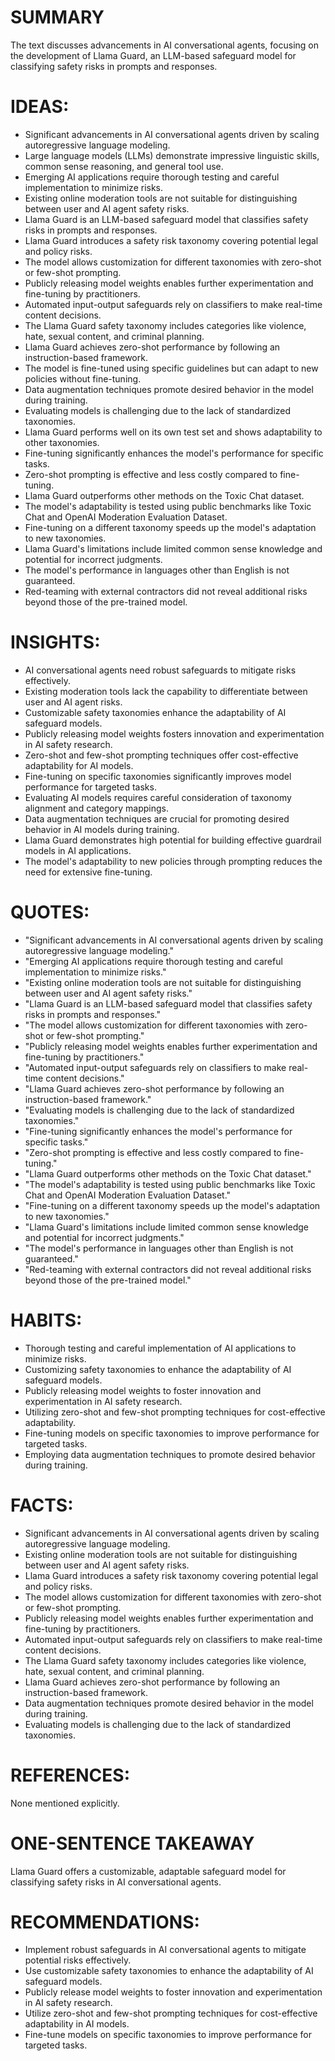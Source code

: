 # SUMMARY
The text discusses advancements in AI conversational agents, focusing on the development of Llama Guard, an LLM-based safeguard model for classifying safety risks in prompts and responses.

# IDEAS:
- Significant advancements in AI conversational agents driven by scaling autoregressive language modeling.
- Large language models (LLMs) demonstrate impressive linguistic skills, common sense reasoning, and general tool use.
- Emerging AI applications require thorough testing and careful implementation to minimize risks.
- Existing online moderation tools are not suitable for distinguishing between user and AI agent safety risks.
- Llama Guard is an LLM-based safeguard model that classifies safety risks in prompts and responses.
- Llama Guard introduces a safety risk taxonomy covering potential legal and policy risks.
- The model allows customization for different taxonomies with zero-shot or few-shot prompting.
- Publicly releasing model weights enables further experimentation and fine-tuning by practitioners.
- Automated input-output safeguards rely on classifiers to make real-time content decisions.
- The Llama Guard safety taxonomy includes categories like violence, hate, sexual content, and criminal planning.
- Llama Guard achieves zero-shot performance by following an instruction-based framework.
- The model is fine-tuned using specific guidelines but can adapt to new policies without fine-tuning.
- Data augmentation techniques promote desired behavior in the model during training.
- Evaluating models is challenging due to the lack of standardized taxonomies.
- Llama Guard performs well on its own test set and shows adaptability to other taxonomies.
- Fine-tuning significantly enhances the model's performance for specific tasks.
- Zero-shot prompting is effective and less costly compared to fine-tuning.
- Llama Guard outperforms other methods on the Toxic Chat dataset.
- The model's adaptability is tested using public benchmarks like Toxic Chat and OpenAI Moderation Evaluation Dataset.
- Fine-tuning on a different taxonomy speeds up the model's adaptation to new taxonomies.
- Llama Guard's limitations include limited common sense knowledge and potential for incorrect judgments.
- The model's performance in languages other than English is not guaranteed.
- Red-teaming with external contractors did not reveal additional risks beyond those of the pre-trained model.

# INSIGHTS:
- AI conversational agents need robust safeguards to mitigate risks effectively.
- Existing moderation tools lack the capability to differentiate between user and AI agent risks.
- Customizable safety taxonomies enhance the adaptability of AI safeguard models.
- Publicly releasing model weights fosters innovation and experimentation in AI safety research.
- Zero-shot and few-shot prompting techniques offer cost-effective adaptability for AI models.
- Fine-tuning on specific taxonomies significantly improves model performance for targeted tasks.
- Evaluating AI models requires careful consideration of taxonomy alignment and category mappings.
- Data augmentation techniques are crucial for promoting desired behavior in AI models during training.
- Llama Guard demonstrates high potential for building effective guardrail models in AI applications.
- The model's adaptability to new policies through prompting reduces the need for extensive fine-tuning.

# QUOTES:
- "Significant advancements in AI conversational agents driven by scaling autoregressive language modeling."
- "Emerging AI applications require thorough testing and careful implementation to minimize risks."
- "Existing online moderation tools are not suitable for distinguishing between user and AI agent safety risks."
- "Llama Guard is an LLM-based safeguard model that classifies safety risks in prompts and responses."
- "The model allows customization for different taxonomies with zero-shot or few-shot prompting."
- "Publicly releasing model weights enables further experimentation and fine-tuning by practitioners."
- "Automated input-output safeguards rely on classifiers to make real-time content decisions."
- "Llama Guard achieves zero-shot performance by following an instruction-based framework."
- "Evaluating models is challenging due to the lack of standardized taxonomies."
- "Fine-tuning significantly enhances the model's performance for specific tasks."
- "Zero-shot prompting is effective and less costly compared to fine-tuning."
- "Llama Guard outperforms other methods on the Toxic Chat dataset."
- "The model's adaptability is tested using public benchmarks like Toxic Chat and OpenAI Moderation Evaluation Dataset."
- "Fine-tuning on a different taxonomy speeds up the model's adaptation to new taxonomies."
- "Llama Guard's limitations include limited common sense knowledge and potential for incorrect judgments."
- "The model's performance in languages other than English is not guaranteed."
- "Red-teaming with external contractors did not reveal additional risks beyond those of the pre-trained model."

# HABITS:
- Thorough testing and careful implementation of AI applications to minimize risks.
- Customizing safety taxonomies to enhance the adaptability of AI safeguard models.
- Publicly releasing model weights to foster innovation and experimentation in AI safety research.
- Utilizing zero-shot and few-shot prompting techniques for cost-effective adaptability.
- Fine-tuning models on specific taxonomies to improve performance for targeted tasks.
- Employing data augmentation techniques to promote desired behavior during training.

# FACTS:
- Significant advancements in AI conversational agents driven by scaling autoregressive language modeling.
- Existing online moderation tools are not suitable for distinguishing between user and AI agent safety risks.
- Llama Guard introduces a safety risk taxonomy covering potential legal and policy risks.
- The model allows customization for different taxonomies with zero-shot or few-shot prompting.
- Publicly releasing model weights enables further experimentation and fine-tuning by practitioners.
- Automated input-output safeguards rely on classifiers to make real-time content decisions.
- The Llama Guard safety taxonomy includes categories like violence, hate, sexual content, and criminal planning.
- Llama Guard achieves zero-shot performance by following an instruction-based framework.
- Data augmentation techniques promote desired behavior in the model during training.
- Evaluating models is challenging due to the lack of standardized taxonomies.

# REFERENCES:
None mentioned explicitly.

# ONE-SENTENCE TAKEAWAY
Llama Guard offers a customizable, adaptable safeguard model for classifying safety risks in AI conversational agents.

# RECOMMENDATIONS:
- Implement robust safeguards in AI conversational agents to mitigate potential risks effectively.
- Use customizable safety taxonomies to enhance the adaptability of AI safeguard models.
- Publicly release model weights to foster innovation and experimentation in AI safety research.
- Utilize zero-shot and few-shot prompting techniques for cost-effective adaptability in AI models.
- Fine-tune models on specific taxonomies to improve performance for targeted tasks.